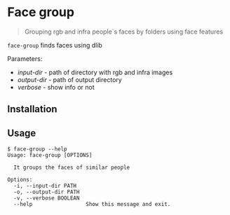 # Face group
> Grouping rgb and infra people`s faces by folders using face features

`face-group` finds faces using dlib

Parameters:
- *input-dir* - path of directory with rgb and infra images
- *output-dir* - path of output directory
- *verbose* - show info or not

## Installation

## Usage
```
$ face-group --help
Usage: face-group [OPTIONS]

  It groups the faces of similar people

Options:
  -i, --input-dir PATH
  -o, --output-dir PATH
  -v, --verbose BOOLEAN
  --help                 Show this message and exit.
```
